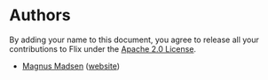 # Authors

By adding your name to this document, you agree to release all your contributions to Flix under the [Apache 2.0 License](LICENSE.md).

- [Magnus Madsen](https://github.com/magnus-madsen) ([website](http://plg.uwaterloo.ca/~mmadsen/))
